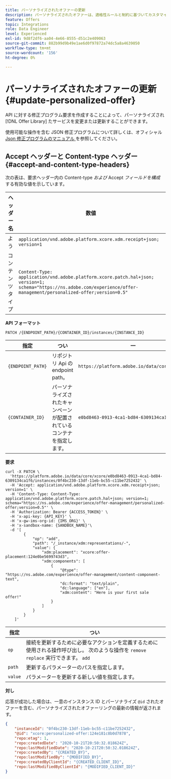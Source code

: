 ```yaml
---
title: パーソナライズされたオファーの更新
description: パーソナライズされたオファーは、適格性ルールと制約に基づいてカスタマイズ可能なマーケティングメッセージです。
feature: Offers
topic: Integrations
role: Data Engineer
level: Experienced
exl-id: 9d8f2df6-aa04-4e66-8555-d51c2e409063
source-git-commit: 882b99d9b49e1ae6d0f97872a74dc5a8a4639050
workflow-type: tm+mt
source-wordcount: '156'
ht-degree: 0%

---
```


# パーソナライズされたオファーの更新 {#update-personalized-offer}

API に対する修正プログラム要求を作成することによって、パーソナライズされ [!DNL Offer Library] たサービスを変更または更新することができます。

使用可能な操作を含む JSON 修正プログラムについて詳しくは、オフィシャル [ Json 修正プログラムのマニュアル ](http://jsonpatch.com/) を参照してください。

## Accept ヘッダーと Content-type ヘッダー {#accept-and-content-type-headers}

次の表は、要求ヘッダー内の Content-type *および* Accept *フィールドを構成* する有効な値を示しています。

| ヘッダー名 | 数値 |
| ----------- | ----- |
| よう | `application/vnd.adobe.platform.xcore.xdm.receipt+json; version=1` |
| コンテンツタイプ | `Content-Type: application/vnd.adobe.platform.xcore.patch.hal+json; version=1; schema="https://ns.adobe.com/experience/offer-management/personalized-offer;version=0.5"` |

**API フォーマット**

```http
PATCH /{ENDPOINT_PATH}/{CONTAINER_ID}/instances/{INSTANCE_ID}
```

| 指定 | つい | 一 |
| --------- | ----------- | ------- |
| `{ENDPOINT_PATH}` | リポジトリ Api の endpoint path。 | `https://platform.adobe.io/data/core/xcore/` |
| `{CONTAINER_ID}` | パーソナライズされたキャンペーンが配置されているコンテナを指定します。 | `e0bd8463-0913-4ca1-bd84-6309134ca1f6` |

**要求**

```shell
curl -X PATCH \
  'https://platform.adobe.io/data/core/xcore/e0bd8463-0913-4ca1-bd84-6309134ca1f6/instances/0f4bc230-13df-11eb-bc55-c11be7252432' \
  -H 'Accept: application/vnd.adobe.platform.xcore.xdm.receipt+json; version=1' \
  -H 'Content-Type: Content-Type: application/vnd.adobe.platform.xcore.patch.hal+json; version=1; schema="https://ns.adobe.com/experience/offer-management/personalized-offer;version=0.5"' \
  -H 'Authorization: Bearer {ACCESS_TOKEN}' \
  -H 'x-api-key: {API_KEY}' \
  -H 'x-gw-ims-org-id: {IMS_ORG}' \
  -H 'x-sandbox-name: {SANDBOX_NAME}'\
  -d '[
        {
            "op": "add",
            "path": "/_instance/xdm:representations/-",
            "value": {
                "xdm:placement": "xcore:offer-placement:124e0be5699743d3",
                "xdm:components": [
                    {
                        "@type": "https://ns.adobe.com/experience/offer-management/content-component-text",
                        "dc:format": "text/plain",
                        "dc:language": ["en"],
                        "xdm:content": "Here is your first sale offer!"
                    }
                ]
            }
        }
    ]'
```

| 指定 | つい |
| --------- | ----------- |
| `op` | 接続を更新するために必要なアクションを定義するために使用される操作呼び出し。 次のような操作を `remove` `replace` 実行できます。 `add` |
| `path` | 更新するパラメーターのパスを指定します。 |
| `value` | パラメーターを更新する新しい値を指定します。 |

**対し**

応答が成功した場合は、一意のインスタンス ID とパーソナライズ `@id` されたオファーを含む、パーソナライズされたオファーリングの最新の情報が返されます。

```json
{
    "instanceId": "0f4bc230-13df-11eb-bc55-c11be7252432",
    "@id": "xcore:personalized-offer:124e181c8b0d7878",
    "repo:etag": 1,
    "repo:createdDate": "2020-10-21T20:50:32.018624Z",
    "repo:lastModifiedDate": "2020-10-21T20:50:32.018624Z",
    "repo:createdBy": "{CREATED_BY}",
    "repo:lastModifiedBy": "{MODIFIED_BY}",
    "repo:createdByClientId": "{CREATED_CLIENT_ID}",
    "repo:lastModifiedByClientId": "{MODIFIED_CLIENT_ID}"
}
```
